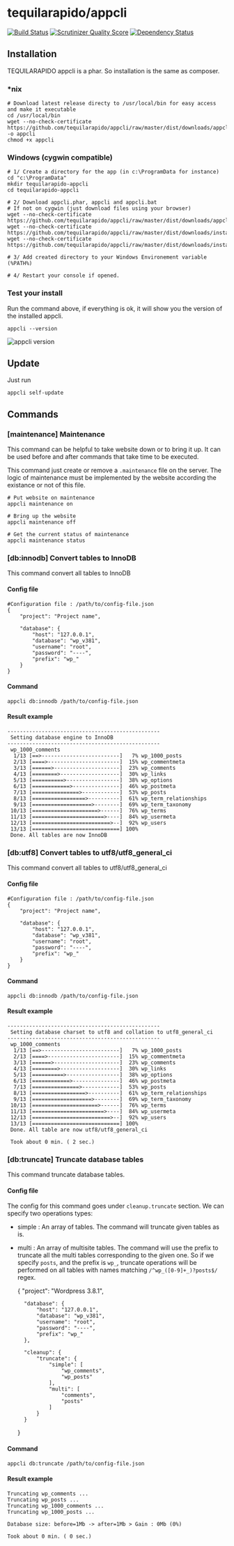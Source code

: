 # tequilarapido/appcli

[![Build Status](https://travis-ci.org/tequilarapido/appcli.png?branch=develop)](https://travis-ci.org/tequilarapido/appcli)
[![Scrutinizer Quality Score](https://scrutinizer-ci.com/g/tequilarapido/appcli/badges/quality-score.png?s=312eb20fd70ec286ca086c8f55c2679c5ac3d040)](https://scrutinizer-ci.com/g/tequilarapido/appcli/)
[![Dependency Status](https://www.versioneye.com/user/projects/530b6d34ec1375e93b00007a/badge.png)](https://www.versioneye.com/user/projects/530b6d34ec1375e93b00007a)


## Installation

TEQUILARAPIDO appcli is a phar. So installation is the same as composer.

### *nix

    # Download latest release directy to /usr/local/bin for easy access and make it executable
    cd /usr/local/bin
    wget --no-check-certificate https://github.com/tequilarapido/appcli/raw/master/dist/downloads/appcli.phar -o appcli
    chmod +x appcli



### Windows (cygwin compatible)

    # 1/ Create a directory for the app (in c:\ProgramData for instance)
    cd "c:\ProgramData"
    mkdir tequilarapido-appcli
    cd tequilarapido-appcli

    # 2/ Download appcli.phar, appcli and appcli.bat
    # If not on cygwin (just download files using your browser)
    wget --no-check-certificate https://github.com/tequilarapido/appcli/raw/master/dist/downloads/appcli.phar
    wget --no-check-certificate https://github.com/tequilarapido/appcli/raw/master/dist/downloads/install/appcli.bat
    wget --no-check-certificate https://github.com/tequilarapido/appcli/raw/master/dist/downloads/install/appcli

    # 3/ Add created directory to your Windows Environement variable (%PATH%)

    # 4/ Restart your console if opened.

### Test your install

Run the command above, if everything is ok, it will show you the version of the installed appcli.

    appcli --version

![appcli version](http://imgur.com/A1lruYw.png)


## Update

Just run

    appcli self-update

## Commands

###  [maintenance] Maintenance

This command can be helpful to take website down or to bring it up. It can be used before
and after commands that take time to be executed.

This command just create or remove a `.maintenance` file on the server. The logic of maintenance must be
implemented by the website according the existance or not of this file.

    # Put website on maintenance
    appcli maintenance on

    # Bring up the website
    appcli maintenance off

    # Get the current status of maintenance
    appcli maintenance status

### [db:innodb] Convert tables to InnoDB

This command convert all tables to InnoDB

#### Config file

    #Configuration file : /path/to/config-file.json
    {
        "project": "Project name",

        "database": {
            "host": "127.0.0.1",
            "database": "wp_v381",
            "username": "root",
            "password": "----",
            "prefix": "wp_"
        }
    }

#### Command

    appcli db:innodb /path/to/config-file.json

####  Result example

    -------------------------------------------------
     Setting database engine to InnoDB
    -------------------------------------------------
     wp_1000_comments
      1/13 [==>-------------------------]   7% wp_1000_posts
      2/13 [====>-----------------------]  15% wp_commentmeta
      3/13 [======>---------------------]  23% wp_comments
      4/13 [========>-------------------]  30% wp_links
      5/13 [==========>-----------------]  38% wp_options
      6/13 [============>---------------]  46% wp_postmeta
      7/13 [===============>------------]  53% wp_posts
      8/13 [=================>----------]  61% wp_term_relationships
      9/13 [===================>--------]  69% wp_term_taxonomy
     10/13 [=====================>------]  76% wp_terms
     11/13 [=======================>----]  84% wp_usermeta
     12/13 [=========================>--]  92% wp_users
     13/13 [============================] 100%
     Done. All tables are now InnoDB


### [db:utf8] Convert tables to utf8/utf8_general_ci

This command convert all tables to utf8/utf8_general_ci

#### Config file

    #Configuration file : /path/to/config-file.json
    {
        "project": "Project name",

        "database": {
            "host": "127.0.0.1",
            "database": "wp_v381",
            "username": "root",
            "password": "----",
            "prefix": "wp_"
        }
    }

#### Command

    appcli db:innodb /path/to/config-file.json

####  Result example

    -------------------------------------------------
     Setting database charset to utf8 and collation to utf8_general_ci
    -------------------------------------------------
     wp_1000_comments
      1/13 [==>-------------------------]   7% wp_1000_posts
      2/13 [====>-----------------------]  15% wp_commentmeta
      3/13 [======>---------------------]  23% wp_comments
      4/13 [========>-------------------]  30% wp_links
      5/13 [==========>-----------------]  38% wp_options
      6/13 [============>---------------]  46% wp_postmeta
      7/13 [===============>------------]  53% wp_posts
      8/13 [=================>----------]  61% wp_term_relationships
      9/13 [===================>--------]  69% wp_term_taxonomy
     10/13 [=====================>------]  76% wp_terms
     11/13 [=======================>----]  84% wp_usermeta
     12/13 [=========================>--]  92% wp_users
     13/13 [============================] 100%
     Done. All table are now utf8/utf8_general_ci

     Took about 0 min. ( 2 sec.)


### [db:truncate] Truncate database tables

This command truncate database tables.


#### Config file

The config for this command goes under `cleanup.truncate` section.
We can specify two operations types:

* simple : An array of tables. The command will truncate given tables as is.
* multi : An array of multisite tables. The command will use the prefix to truncate all the
 multi tables corresponding to the given one. So if we specify `posts`, and the prefix is `wp_`,
 truncate operations will be performed on all tables with names matching `/^wp_([0-9]+_)?posts$/` regex.


    {
        "project": "Wordpress 3.8.1",
    
        "database": {
            "host": "127.0.0.1",
            "database": "wp_v381",
            "username": "root",
            "password": "----",
            "prefix": "wp_"
        },
    
        "cleanup": {
            "truncate": {
                "simple": [
                    "wp_comments",
                    "wp_posts"
                ],
                "multi": [
                    "comments",
                    "posts"
                ]
            }
        }
    
    }

#### Command

    appcli db:truncate /path/to/config-file.json

####  Result example

    Truncating wp_comments ...
    Truncating wp_posts ...
    Truncating wp_1000_comments ...
    Truncating wp_1000_posts ...

    Database size: before=1Mb -> after=1Mb > Gain : 0Mb (0%)

    Took about 0 min. ( 0 sec.)
































